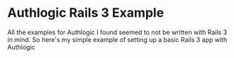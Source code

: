 Authlogic Rails 3 Example
==

All the examples for Authlogic I found seemed to not be written with Rails 3 in mind. So here's my simple example of setting up a basic Rails 3 app with Authlogic